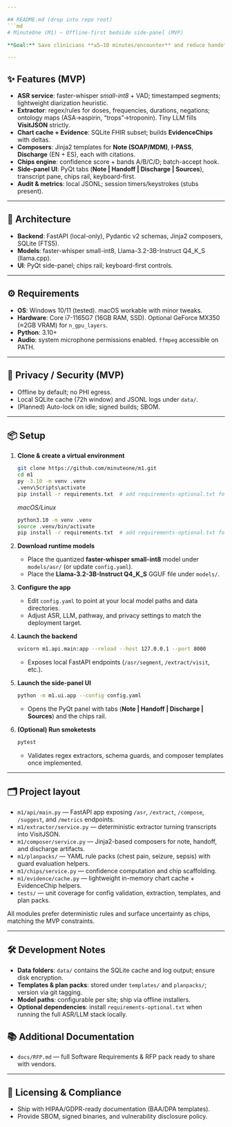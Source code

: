 ```yaml
---

## README.md (drop into repo root)
```md
# MinuteOne (M1) — Offline-first bedside side-panel (MVP)

**Goal:** Save clinicians **≥5–10 minutes/encounter** and reduce handoff omissions by turning a bedside conversation into a **SOAP/MDM note**, **I-PASS handoff**, and **bilingual discharge**, with **rule-based plan suggestions**. **Deterministic-first**, offline-by-default. A tiny local LLM (≈3B, 4-bit) is used **only** to fill ambiguous JSON slots.

---
```


## ✨ Features (MVP)
- **ASR service**: faster-whisper *small-int8* + VAD; timestamped segments; lightweight diarization heuristic.
- **Extractor**: regex/rules for doses, frequencies, durations, negations; ontology maps (ASA→aspirin, “trops”→troponin). Tiny LLM fills **VisitJSON** strictly.
- **Chart cache + Evidence**: SQLite FHIR subset; builds **EvidenceChips** with deltas.
- **Composers**: Jinja2 templates for **Note (SOAP/MDM)**, **I-PASS**, **Discharge** (EN + ES), each with citations.
- **Chips engine**: confidence score + bands A/B/C/D; batch-accept hook.
- **Side-panel UI**: PyQt tabs (**Note | Handoff | Discharge | Sources**), transcript pane, chips rail, keyboard-first.
- **Audit & metrics**: local JSONL; session timers/keystrokes (stubs present).

---

## 🧱 Architecture
- **Backend**: FastAPI (local-only), Pydantic v2 schemas, Jinja2 composers, SQLite (FTS5).
- **Models**: faster-whisper small-int8, Llama-3.2-3B-Instruct Q4_K_S (llama.cpp).
- **UI**: PyQt side-panel; chips rail; keyboard-first controls.

---

## ⚙️ Requirements
- **OS**: Windows 10/11 (tested). macOS workable with minor tweaks.
- **Hardware**: Core i7-1165G7 (16GB RAM, SSD). Optional GeForce MX350 (≈2GB VRAM) for `n_gpu_layers`.
- **Python**: 3.10+
- **Audio**: system microphone permissions enabled. `ffmpeg` accessible on PATH.

---

## 🔐 Privacy / Security (MVP)
- Offline by default; no PHI egress.
- Local SQLite cache (72h window) and JSONL logs under `data/`.
- (Planned) Auto-lock on idle; signed builds; SBOM.

---

## 📦 Setup
1. **Clone & create a virtual environment**
   ```bash
   git clone https://github.com/minuteone/m1.git
   cd m1
   py -3.10 -m venv .venv
   .venv\Scripts\activate
   pip install -r requirements.txt  # add requirements-optional.txt for full local stack
   ```

   _macOS/Linux_
   ```bash
   python3.10 -m venv .venv
   source .venv/bin/activate
   pip install -r requirements.txt  # add requirements-optional.txt for full local stack
   ```

2. **Download runtime models**
   - Place the quantized **faster-whisper small-int8** model under `models/asr/` (or update `config.yaml`).
   - Place the **Llama-3.2-3B-Instruct Q4_K_S** GGUF file under `models/`.

3. **Configure the app**
   - Edit `config.yaml` to point at your local model paths and data directories.
   - Adjust ASR, LLM, pathway, and privacy settings to match the deployment target.

4. **Launch the backend**
   ```bash
   uvicorn m1.api.main:app --reload --host 127.0.0.1 --port 8000
   ```
   - Exposes local FastAPI endpoints (`/asr/segment`, `/extract/visit`, etc.).

5. **Launch the side-panel UI**
   ```bash
   python -m m1.ui.app --config config.yaml
   ```
   - Opens the PyQt panel with tabs (**Note | Handoff | Discharge | Sources**) and the chips rail.

6. **(Optional) Run smoketests**
   ```bash
   pytest
   ```
   - Validates regex extractors, schema guards, and composer templates once implemented.

---

## 🗂 Project layout

- `m1/api/main.py` — FastAPI app exposing `/asr`, `/extract`, `/compose`, `/suggest`, and `/metrics` endpoints.
- `m1/extractor/service.py` — deterministic extractor turning transcripts into VisitJSON.
- `m1/composer/service.py` — Jinja2-based composers for note, handoff, and discharge artifacts.
- `m1/planpacks/` — YAML rule packs (chest pain, seizure, sepsis) with guard evaluation helpers.
- `m1/chips/service.py` — confidence computation and chip scaffolding.
- `m1/evidence/cache.py` — lightweight in-memory chart cache + EvidenceChip helpers.
- `tests/` — unit coverage for config validation, extraction, templates, and plan packs.

All modules prefer deterministic rules and surface uncertainty as chips, matching the MVP constraints.

---

## 🛠 Development Notes
- **Data folders**: `data/` contains the SQLite cache and log output; ensure disk encryption.
- **Templates & plan packs**: stored under `templates/` and `planpacks/`; version via git tagging.
- **Model paths**: configurable per site; ship via offline installers.
- **Optional dependencies**: install `requirements-optional.txt` when running the full ASR/LLM stack locally.

## 📚 Additional Documentation
- `docs/RFP.md` — full Software Requirements & RFP pack ready to share with vendors.

---

## 📄 Licensing & Compliance
- Ship with HIPAA/GDPR-ready documentation (BAA/DPA templates).
- Provide SBOM, signed binaries, and vulnerability disclosure policy.

```
